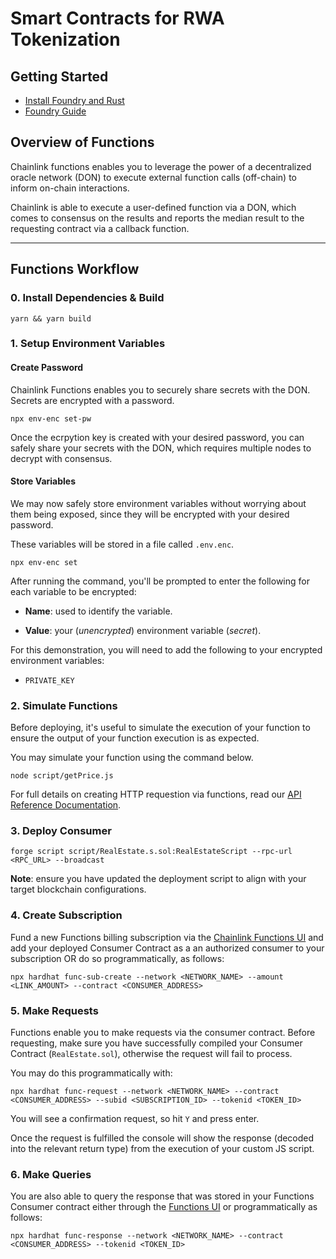 # Smart Contracts for RWA Tokenization

## Getting Started
- [Install Foundry and Rust](/docs/INSTALL.md)
- [Foundry Guide](/docs/FOUNDRY.md)

## Overview of Functions
Chainlink functions enables you to leverage the power of a decentralized oracle network (DON) to execute external function calls (off-chain) to inform on-chain interactions.

Chainlink is able to execute a user-defined function via a DON, which comes to consensus on the results and reports the median result to the requesting contract via a callback function.

---

## Functions Workflow

### 0. Install Dependencies & Build
```
yarn && yarn build
```

### 1. Setup Environment Variables

#### Create Password
Chainlink Functions enables you to securely share secrets with the DON. Secrets are encrypted with a password.
```
npx env-enc set-pw
```
Once the ecrpytion key is created with your desired password, you can safely share your secrets with the DON, which requires multiple nodes to decrypt with consensus.

#### Store Variables

We may now safely store environment variables without worrying about them being exposed, since they will be encrypted with your desired password. 

These variables will be stored in a file called `.env.enc`.

```
npx env-enc set
```
After running the command, you'll be prompted to enter the following for each variable to be encrypted:

- **Name**: used to identify the variable.

- **Value**: your (*unencrypted*) environment variable (*secret*).

For this demonstration, you will need to add the following to your encrypted environment variables:
- `PRIVATE_KEY`

### 2. Simulate Functions
Before deploying, it's useful to simulate the execution of your function to ensure the output of your function execution is as expected.

You may simulate your function using the command below.

```
node script/getPrice.js
```

For full details on creating HTTP requestion via functions, read our [API Reference Documentation](https://docs.chain.link/chainlink-functions/api-reference/javascript-source).

### 3. Deploy Consumer

```
forge script script/RealEstate.s.sol:RealEstateScript --rpc-url <RPC_URL> --broadcast
```

**Note**: ensure you have updated the deployment script to align with your target blockchain configurations.

### 4. Create Subscription
Fund a new Functions billing subscription via the [Chainlink Functions UI](https://functions.chain.link/) and add your deployed Consumer Contract as a an authorized consumer to your subscription OR do so programmatically, as follows: <br />
```
npx hardhat func-sub-create --network <NETWORK_NAME> --amount <LINK_AMOUNT> --contract <CONSUMER_ADDRESS>
```

### 5. Make Requests
Functions enable you to make requests via the consumer contract. Before requesting, make sure you have successfully compiled your Consumer Contract (`RealEstate.sol`), otherwise the request will fail to process.

You may do this programmatically with: <br/>
```
npx hardhat func-request --network <NETWORK_NAME> --contract <CONSUMER_ADDRESS> --subid <SUBSCRIPTION_ID> --tokenid <TOKEN_ID>
```

You will see a confirmation request, so hit `Y` and press enter. 

Once the request is fulfilled the console will show the response (decoded into the relevant return type) from the execution of your custom JS script.

### 6. Make Queries
You are also able to query the response that was stored in your Functions Consumer contract either through the [Functions UI](https://functions.chain.link/) or programmatically as follows: <br/>
```
npx hardhat func-response --network <NETWORK_NAME> --contract <CONSUMER_ADDRESS> --tokenid <TOKEN_ID>
```